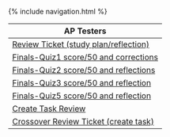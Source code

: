 {% include navigation.html %}

| AP Testers | 
| ------------- |
| [Review Ticket (study plan/reflection)](https://github.com/Gennalynb123/Individual-Algorithmic-Project/issues/7) |  
| [Finals-Quiz1 score/50 and corrections](https://gennalynb123.github.io/Individual-Algorithmic-Project/quiz1) | 
| [Finals-Quiz2 score/50 and reflections](https://gennalynb123.github.io/Individual-Algorithmic-Project/quiz2) |
| [Finals-Quiz3 score/50 and reflection](https://gennalynb123.github.io/Individual-Algorithmic-Project/quiz3) |
| [Finals-Quiz5 score/50 and reflection](https://gennalynb123.github.io/Individual-Algorithmic-Project/quiz5) |
| [Create Task Review](https://github.com/Gennalynb123/Individual-Algorithmic-Project/issues/6) |
| [Crossover Review Ticket (create task)](https://github.com/arushi10/individual/issues/6#issuecomment-1101625676) |

